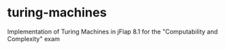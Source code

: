# turing-machines
Implementation of Turing Machines in jFlap 8.1 for the "Computability and Complexity" exam
